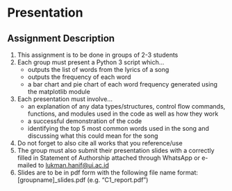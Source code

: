 # Presentation

## Assignment Description

1.	This assignment is to be done in groups of 2-3 students
2.	Each group must present a Python 3 script which...
	- outputs the list of words from the lyrics of a song
	- outputs the frequency of each word
	- a bar chart and pie chart of each word frequency generated using the matplotlib module
3.	Each presentation must involve...
	- an explanation of any data types/structures, control flow commands, functions, and modules used in the code as well as how they work
	- a successful demonstration of the code
	- identifying the top 5 most common words used in the song and discussing what this could mean for the song
4.	Do not forget to also cite all works that you reference/use
5.	The group must also submit their presentation slides with a correctly filled in Statement of Authorship attached through WhatsApp or e-mailed to lukman.hanif@ui.ac.id
6.	Slides are to be in pdf form with the following file name format: [groupname]_slides.pdf (e.g. “C1_report.pdf”)
